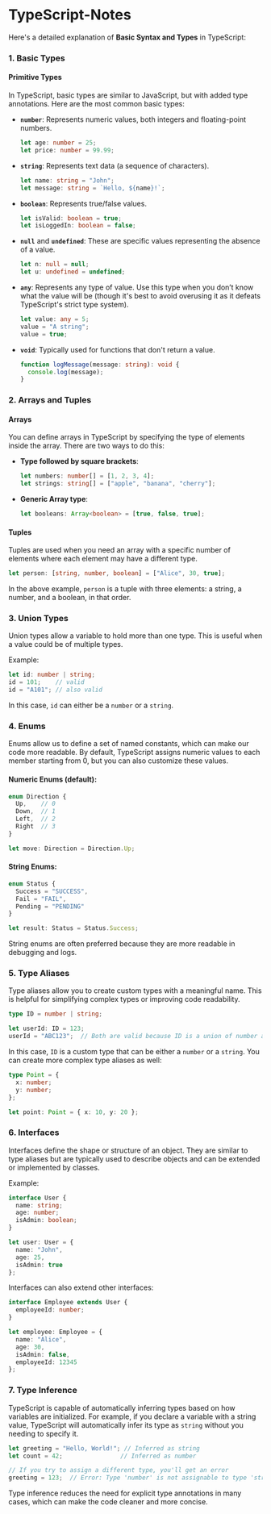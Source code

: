 # TypeScript-Notes

Here's a detailed explanation of **Basic Syntax and Types** in TypeScript:

### 1. **Basic Types**

#### **Primitive Types**
In TypeScript, basic types are similar to JavaScript, but with added type annotations. Here are the most common basic types:

- **`number`**: Represents numeric values, both integers and floating-point numbers.
  ```typescript
  let age: number = 25;
  let price: number = 99.99;
  ```

- **`string`**: Represents text data (a sequence of characters).
  ```typescript
  let name: string = "John";
  let message: string = `Hello, ${name}!`;
  ```

- **`boolean`**: Represents true/false values.
  ```typescript
  let isValid: boolean = true;
  let isLoggedIn: boolean = false;
  ```

- **`null`** and **`undefined`**: These are specific values representing the absence of a value. 
  ```typescript
  let n: null = null;
  let u: undefined = undefined;
  ```

- **`any`**: Represents any type of value. Use this type when you don’t know what the value will be (though it's best to avoid overusing it as it defeats TypeScript's strict type system).
  ```typescript
  let value: any = 5;
  value = "A string";
  value = true;
  ```

- **`void`**: Typically used for functions that don't return a value.
  ```typescript
  function logMessage(message: string): void {
    console.log(message);
  }
  ```

### 2. **Arrays and Tuples**

#### **Arrays**
You can define arrays in TypeScript by specifying the type of elements inside the array. There are two ways to do this:
- **Type followed by square brackets**:
  ```typescript
  let numbers: number[] = [1, 2, 3, 4];
  let strings: string[] = ["apple", "banana", "cherry"];
  ```
  
- **Generic Array type**:
  ```typescript
  let booleans: Array<boolean> = [true, false, true];
  ```

#### **Tuples**
Tuples are used when you need an array with a specific number of elements where each element may have a different type.
  ```typescript
  let person: [string, number, boolean] = ["Alice", 30, true];
  ```

In the above example, `person` is a tuple with three elements: a string, a number, and a boolean, in that order.

### 3. **Union Types**

Union types allow a variable to hold more than one type. This is useful when a value could be of multiple types.

Example:
```typescript
let id: number | string;
id = 101;    // valid
id = "A101"; // also valid
```

In this case, `id` can either be a `number` or a `string`.

### 4. **Enums**

Enums allow us to define a set of named constants, which can make our code more readable. By default, TypeScript assigns numeric values to each member starting from 0, but you can also customize these values.

#### **Numeric Enums** (default):
```typescript
enum Direction {
  Up,    // 0
  Down,  // 1
  Left,  // 2
  Right  // 3
}

let move: Direction = Direction.Up;
```

#### **String Enums**:
```typescript
enum Status {
  Success = "SUCCESS",
  Fail = "FAIL",
  Pending = "PENDING"
}

let result: Status = Status.Success;
```

String enums are often preferred because they are more readable in debugging and logs.

### 5. **Type Aliases**

Type aliases allow you to create custom types with a meaningful name. This is helpful for simplifying complex types or improving code readability.

```typescript
type ID = number | string;

let userId: ID = 123;
userId = "ABC123";  // Both are valid because ID is a union of number and string
```

In this case, `ID` is a custom type that can be either a `number` or a `string`. You can create more complex type aliases as well:

```typescript
type Point = {
  x: number;
  y: number;
};

let point: Point = { x: 10, y: 20 };
```

### 6. **Interfaces**

Interfaces define the shape or structure of an object. They are similar to type aliases but are typically used to describe objects and can be extended or implemented by classes.

Example:
```typescript
interface User {
  name: string;
  age: number;
  isAdmin: boolean;
}

let user: User = {
  name: "John",
  age: 25,
  isAdmin: true
};
```

Interfaces can also extend other interfaces:
```typescript
interface Employee extends User {
  employeeId: number;
}

let employee: Employee = {
  name: "Alice",
  age: 30,
  isAdmin: false,
  employeeId: 12345
};
```

### 7. **Type Inference**

TypeScript is capable of automatically inferring types based on how variables are initialized. For example, if you declare a variable with a string value, TypeScript will automatically infer its type as `string` without you needing to specify it.

```typescript
let greeting = "Hello, World!"; // Inferred as string
let count = 42;                // Inferred as number

// If you try to assign a different type, you'll get an error
greeting = 123;  // Error: Type 'number' is not assignable to type 'string'
```

Type inference reduces the need for explicit type annotations in many cases, which can make the code cleaner and more concise.


